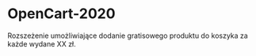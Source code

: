 # OpenCart-2020

Rozszeżenie umożliwiające dodanie gratisowego produktu do koszyka za każde wydane XX zł.
